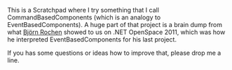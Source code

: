 This is a Scratchpad where I try something that I call CommandBasedComponents (which is an analogy to EventBasedComponents). A huge part of that project is a brain dump from what [Björn Rochen](http://bjro.de/) showed to us on .NET OpenSpace 2011, which was how he interpreted EventBasedComponents for his last project.

If you has some questions or ideas how to improve that, please drop me a line.
